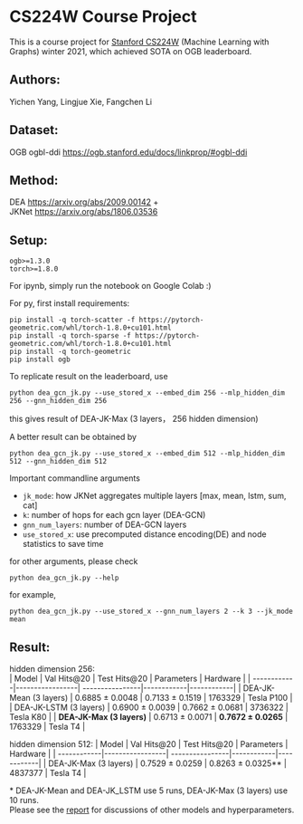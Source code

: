 # CS224W Course Project  
This is a course project for [Stanford CS224W](http://web.stanford.edu/class/cs224w/) (Machine Learning with Graphs) winter 2021, which achieved SOTA on OGB leaderboard.  
## Authors: 
Yichen Yang, Lingjue Xie, Fangchen Li  

## Dataset:  
OGB ogbl-ddi https://ogb.stanford.edu/docs/linkprop/#ogbl-ddi  

## Method:   
DEA https://arxiv.org/abs/2009.00142 +   
JKNet https://arxiv.org/abs/1806.03536  

## Setup: 
```
ogb>=1.3.0
torch>=1.8.0
```
For ipynb, simply run the notebook on Google Colab :)  
  
For py,
first install requirements:
```
pip install -q torch-scatter -f https://pytorch-geometric.com/whl/torch-1.8.0+cu101.html
pip install -q torch-sparse -f https://pytorch-geometric.com/whl/torch-1.8.0+cu101.html
pip install -q torch-geometric
pip install ogb
```

To replicate result on the leaderboard, use
```
python dea_gcn_jk.py --use_stored_x --embed_dim 256 --mlp_hidden_dim 256 --gnn_hidden_dim 256
```
this gives result of DEA-JK-Max (3 layers， 256 hidden dimension)  

A better result can be obtained by 
```
python dea_gcn_jk.py --use_stored_x --embed_dim 512 --mlp_hidden_dim 512 --gnn_hidden_dim 512
```

Important commandline arguments
- `jk_mode`: how JKNet aggregates multiple layers [max, mean, lstm, sum, cat]
- `k`: number of hops for each gcn layer (DEA-GCN)
- `gnn_num_layers`: number of DEA-GCN layers
- `use_stored_x`: use precomputed distance encoding(DE) and node statistics to save time

for other arguments, please check
```
python dea_gcn_jk.py --help
```

for example,
```
python dea_gcn_jk.py --use_stored_x --gnn_num_layers 2 --k 3 --jk_mode mean
```

## Result:   

hidden dimension 256:  
| Model       | Val Hits@20     | Test Hits@20    | Parameters | Hardware   |
| ------------|-----------------| ----------------|------------|------------|
| DEA-JK-Mean (3 layers) | 0.6885 ± 0.0048 | 0.7133 ± 0.1519 | 1763329    | Tesla P100 |
| DEA-JK-LSTM (3 layers) | 0.6900 ± 0.0039 | 0.7662 ± 0.0681 | 3736322    | Tesla K80  |
| **DEA-JK-Max  (3 layers)** | 0.6713 ± 0.0071 | **0.7672 ± 0.0265** | 1763329    | Tesla T4   |

hidden dimension 512:
| Model       | Val Hits@20     | Test Hits@20    | Parameters | Hardware   |
| ------------|-----------------| ----------------|------------|------------|
| DEA-JK-Max  (3 layers) | 0.7529 ± 0.0259 | 0.8263 ± 0.0325** | 4837377    | Tesla T4   |

\* DEA-JK-Mean and DEA-JK_LSTM use 5 runs, DEA-JK-Max (3 layers) use 10 runs.  
Please see the [report](https://github.com/JeffJeffy/CS224W-OGB-DEA-JK/blob/main/CS224w_final_report.pdf) for discussions of other models and hyperparameters.   

 
